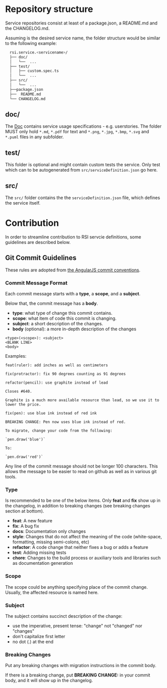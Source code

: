 # Repository structure

Service repositories consist at least of a package.json, a README.md and the CHANGELOG.md. 

Assuming <servicename> is the desired service name, the folder structure would be similar to the following example:

```bash
  rsi.service.<servicename>/
  ├── doc/
  │   └──  ...
  ├── test/
  │   ├── custom.spec.ts
  │   └──  ...
  ├── src/
  │   └──  ...
  ├──package.json
  ├──  README.md
  └── CHANGELOG.md
```

## doc/
The [Doc](./doc) contains service usage specifications - e.g. userstories. The folder MUST only hold `*.md`, `*.pdf` for text and `*.png`, `*.jpg`, `*.bmp`, `*.svg` and `*.puml` files in any subfolder.

## test/
This folder is optional and might contain custom tests the service. Only test which can to be autogenerated from `src/serviceDefinition.json` go here.

## src/
The `src/` folder contains the the `serviceDefinition.json` file, which defines the service itself.

# Contribution
In order to streamline contribution to RSI servcie definitions, some guidelines are described below.

## Git Commit Guidelines

These rules are adopted from [the AngularJS commit conventions](https://docs.google.com/document/d/1QrDFcIiPjSLDn3EL15IJygNPiHORgU1_OOAqWjiDU5Y/).

### Commit Message Format

Each commit message starts with a **type**, a **scope**, and a **subject**.

Below that, the commit message has a **body**.

- **type**: what type of change this commit contains.
- **scope**: what item of code this commit is changing.
- **subject**: a short description of the changes.
- **body** (optional): a more in-depth description of the changes

```
<type>(<scope>): <subject>
<BLANK LINE>
<body>
```

Examples:
```
feat(ruler): add inches as well as centimeters
```
```
fix(protractor): fix 90 degrees counting as 91 degrees
```
```
refactor(pencil): use graphite instead of lead

Closes #640.

Graphite is a much more available resource than lead, so we use it to lower the price.
```
```
fix(pen): use blue ink instead of red ink

BREAKING CHANGE: Pen now uses blue ink instead of red.

To migrate, change your code from the following:

`pen.draw('blue')`

To:

`pen.draw('red')`
```

Any line of the commit message should not be longer 100 characters. This allows the message to be easier
to read on github as well as in various git tools.

### Type
Is recommended to be one of the below items. Only **feat** and **fix** show up in the changelog, in addition to breaking changes (see breaking changes section at bottom).

* **feat**: A new feature
* **fix**: A bug fix
* **docs**: Documentation only changes
* **style**: Changes that do not affect the meaning of the code (white-space, formatting, missing
  semi-colons, etc)
* **refactor**: A code change that neither fixes a bug or adds a feature
* **test**: Adding missing tests
* **chore**: Changes to the build process or auxiliary tools and libraries such as documentation
  generation

### Scope
The scope could be anything specifying place of the commit change. Usually, the affected resource is named here.

### Subject
The subject contains succinct description of the change:

* use the imperative, present tense: "change" not "changed" nor "changes"
* don't capitalize first letter
* no dot (.) at the end

### Breaking Changes
Put any breaking changes with migration instructions in the commit body.

If there is a breaking change, put **BREAKING CHANGE:** in your commit body, and it will show up in the changelog.
